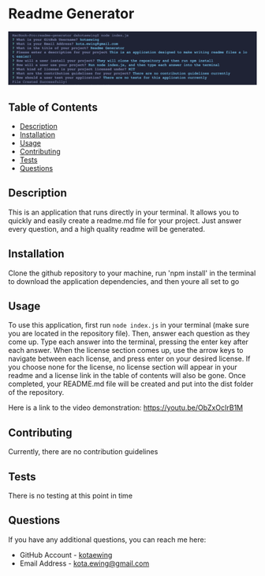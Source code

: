 
# Readme Generator
![screenshot of the terminal running the application](./assets/images/screenshot.png)
## Table of Contents
* [Description](#description)
* [Installation](#installation)
* [Usage](#usage)
* [Contributing](#contributing)
* [Tests](#tests)
* [Questions](#questions)


## Description
This is an application that runs directly in your terminal.  It allows you to quickly and easily create a readme.md file for your project.  Just answer every question, and a high quality readme will be generated.

## Installation
Clone the github repository to your machine, run 'npm install' in the terminal to download the application dependencies, and then youre all set to go

## Usage
To use this application, first run ```node index.js``` in your terminal (make sure you are located in the repository file).  Then, answer each question as they come up.  Type each answer into the terminal, pressing the enter key after each answer.  When the license section comes up, use the arrow keys to navigate between each license, and press enter on your desired license.  If you choose none for the license, no license section will appear in your readme and a license link in the table of contents will also be gone.  Once completed, your README.md file will be created and put into the dist folder of the repository.

Here is a link to the video demonstration: https://youtu.be/ObZxOcIrB1M

## Contributing
Currently, there are no contribution guidelines

## Tests
There is no testing at this point in time

## Questions
If you have any additional questions, you can reach me here:

* GitHub Account - [kotaewing](https://github.com/kotaewing)
* Email Address - kota.ewing@gmail.com
